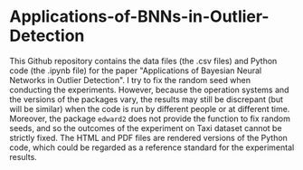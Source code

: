 # Applications-of-BNNs-in-Outlier-Detection
This Github repository contains the data files (the .csv files) and Python code (the .ipynb file) for the paper "Applications of Bayesian Neural Networks in Outlier Detection".
I try to fix the random seed when conducting the experiments. However, because the operation systems and the versions of the packages vary, the results may still be discrepant (but will be similar) when the code is run by different people or at different time. Moreover, the package `edward2` does not provide the function to fix random seeds, and so the outcomes of the experiment on Taxi dataset cannot be strictly fixed.
The HTML and PDF files are rendered versions of the Python code, which could be regarded as a reference standard for the experimental results.
